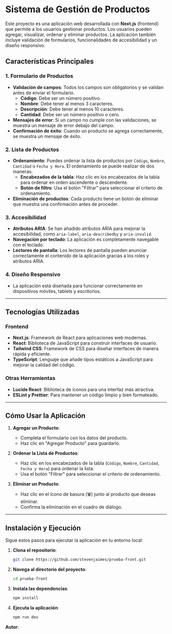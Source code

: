 # Sistema de Gestión de Productos

Este proyecto es una aplicación web desarrollada con **Next.js** (frontend) que permite a los usuarios gestionar productos. Los usuarios pueden agregar, visualizar, ordenar y eliminar productos. La aplicación también incluye validación de formularios, funcionalidades de accesibilidad y un diseño responsivo.

## Características Principales

### 1. **Formulario de Productos**
   - **Validación de campos**: Todos los campos son obligatorios y se validan antes de enviar el formulario.
     - **Código**: Debe ser un número positivo.
     - **Nombre**: Debe tener al menos 3 caracteres.
     - **Descripción**: Debe tener al menos 10 caracteres.
     - **Cantidad**: Debe ser un número positivo o cero.
   - **Mensajes de error**: Si un campo no cumple con las validaciones, se muestra un mensaje de error debajo del campo.
   - **Confirmación de éxito**: Cuando un producto se agrega correctamente, se muestra un mensaje de éxito.

### 2. **Lista de Productos**
   - **Ordenamiento**: Puedes ordenar la lista de productos por `Código`, `Nombre`, `Cantidad` o `Fecha y Hora`. El ordenamiento se puede realizar de dos maneras:
     - **Encabezados de la tabla**: Haz clic en los encabezados de la tabla para ordenar en orden ascendente o descendente.
     - **Botón de filtro**: Usa el botón "Filtrar" para seleccionar el criterio de ordenamiento.
   - **Eliminación de productos**: Cada producto tiene un botón de eliminar que muestra una confirmación antes de proceder.

### 3. **Accesibilidad**
   - **Atributos ARIA**: Se han añadido atributos ARIA para mejorar la accesibilidad, como `aria-label`, `aria-describedby` y `aria-invalid`.
   - **Navegación por teclado**: La aplicación es completamente navegable con el teclado.
   - **Lectores de pantalla**: Los lectores de pantalla pueden anunciar correctamente el contenido de la aplicación gracias a los roles y atributos ARIA.

### 4. **Diseño Responsivo**
   - La aplicación está diseñada para funcionar correctamente en dispositivos móviles, tablets y escritorios.

---

## Tecnologías Utilizadas

### Frontend
- **Next.js**: Framework de React para aplicaciones web modernas.
- **React**: Biblioteca de JavaScript para construir interfaces de usuario.
- **Tailwind CSS**: Framework de CSS para diseñar interfaces de manera rápida y eficiente.
- **TypeScript**: Lenguaje que añade tipos estáticos a JavaScript para mejorar la calidad del código.

### Otras Herramientas
- **Lucide React**: Biblioteca de íconos para una interfaz más atractiva.
- **ESLint y Prettier**: Para mantener un código limpio y bien formateado.

---

## Cómo Usar la Aplicación

1. **Agregar un Producto**:
   - Completa el formulario con los datos del producto.
   - Haz clic en "Agregar Producto" para guardarlo.

2. **Ordenar la Lista de Productos**:
   - Haz clic en los encabezados de la tabla (`Código`, `Nombre`, `Cantidad`, `Fecha y Hora`) para ordenar la lista.
   - Usa el botón "Filtrar" para seleccionar el criterio de ordenamiento.

3. **Eliminar un Producto**:
   - Haz clic en el ícono de basura (🗑️) junto al producto que deseas eliminar.
   - Confirma la eliminación en el cuadro de diálogo.

---

## Instalación y Ejecución

Sigue estos pasos para ejecutar la aplicación en tu entorno local:

1. **Clona el repositorio**:
   ```bash
   git clone https://github.com/stevenjaimes/prueba-front.git
   ```
2. **Navega al directorio del proyecto**:
   ```bash
   cd prueba-front   
   ```
3. **Instala las dependencias**:
   ```bash
   npm install
   ```
4. **Ejecuta la aplicación**:
   ```bash
   npm run dev
   ```
**Autor**:

